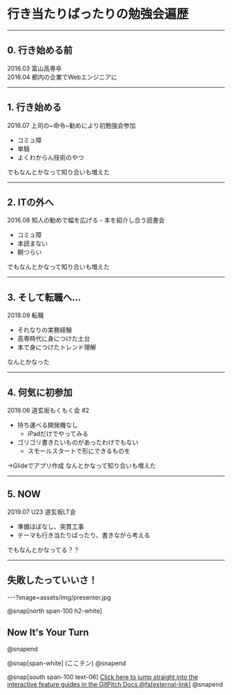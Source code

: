 # 行き当たりばったりの勉強会遍歴

---

## 0. 行き始める前

2016.03 富山高専卒  
2016.04 都内の企業でWebエンジニアに

---

## 1. 行き始める

2016.07 上司の~命令~勧めにより初勉強会参加

- コミュ障
- 単騎
- よくわからん技術のやつ

でもなんとかなって知り合いも増えた

---

## 2. ITの外へ

2016.08 知人の勧めで幅を広げる - 本を紹介し合う読書会

- コミュ障
- 本読まない
- 朝つらい

でもなんとかなって知り合いも増えた

---

## 3. そして転職へ...

2018.09 転職

- それなりの実務経験
- 高専時代に身につけた土台
- 本で身につけたトレンド理解

なんとかなった

---

## 4. 何気に初参加

2019.06 道玄坂もくもく会 #2

- 持ち運べる開発機なし
  - iPadだけでやってみる
- ゴリゴリ書きたいものがあったわけでもない
  - スモールスタートで形にできるものを

→Glideでアプリ作成 なんとかなって知り合いも増えた

---

## 5. NOW

2019.07 U23 道玄坂LT会

- 準備ほぼなし、突貫工事
- テーマも行き当たりばったり、書きながら考える

でもなんとかなってる？？

---

## 失敗したっていいさ！

---?image=assets/img/presenter.jpg

@snap[north span-100 h2-white]
## Now It's Your Turn
@snapend

@snap[span-white]
(ここテン)
@snapend

@snap[south span-100 text-06]
[Click here to jump straight into the interactive feature guides in the GitPitch Docs @fa[external-link]](https://gitpitch.com/docs/getting-started/tutorial/)
@snapend
